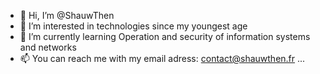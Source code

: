 - 👋 Hi, I’m @ShauwThen
- 👀 I’m interested in technologies since my youngest age
- 🌱 I’m currently learning Operation and security of information systems and networks
- 📫 You can reach me with my email adress: contact@shauwthen.fr ...
